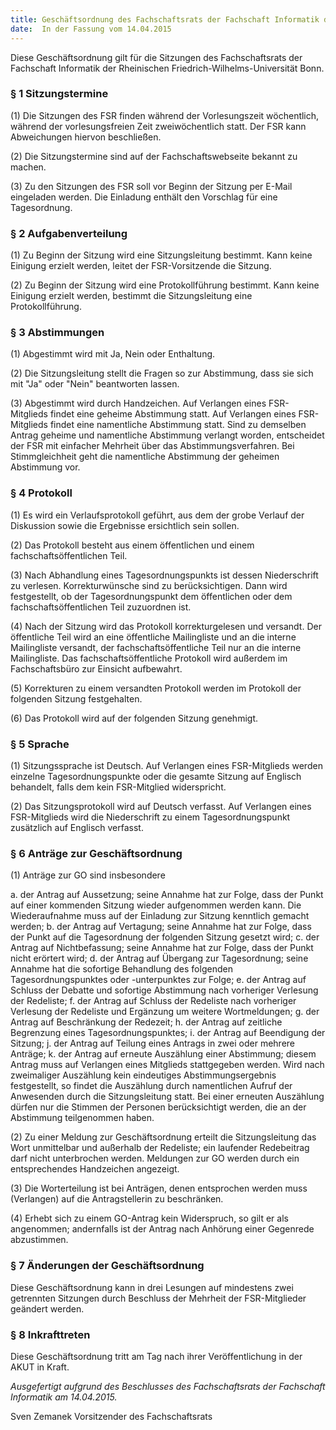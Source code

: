 ```yaml
---
title: Geschäftsordnung des Fachschaftsrats der Fachschaft Informatik der Rheinischen Friedrich-Wilhelms-Universität Bonn
date:  In der Fassung vom 14.04.2015
---
```



Diese Geschäftsordnung gilt für die Sitzungen des Fachschaftsrats der Fachschaft Informatik der Rheinischen Friedrich-Wilhelms-Universität Bonn.

### § 1 Sitzungstermine

(1) Die Sitzungen des FSR finden während der Vorlesungszeit wöchentlich, während der vorlesungsfreien Zeit zweiwöchentlich statt. Der FSR kann Abweichungen hiervon beschließen.

(2) Die Sitzungstermine sind auf der Fachschaftswebseite bekannt zu machen.

(3) Zu den Sitzungen des FSR soll vor Beginn der Sitzung per E-Mail eingeladen werden. Die Einladung enthält den Vorschlag für eine Tagesordnung. 


### § 2 Aufgabenverteilung

(1) Zu Beginn der Sitzung wird eine Sitzungsleitung bestimmt. Kann keine Einigung erzielt werden, leitet der FSR-Vorsitzende die Sitzung.

(2) Zu Beginn der Sitzung wird eine Protokollführung bestimmt. Kann keine Einigung erzielt werden, bestimmt die Sitzungsleitung eine Protokollführung.


### § 3 Abstimmungen

(1) Abgestimmt wird mit Ja, Nein oder Enthaltung.

(2) Die Sitzungsleitung stellt die Fragen so zur Abstimmung, dass sie sich mit "Ja" oder "Nein" beantworten lassen.

(3) Abgestimmt wird durch Handzeichen. Auf Verlangen eines FSR-Mitglieds findet eine geheime Abstimmung statt. Auf Verlangen eines FSR-Mitglieds findet eine namentliche Abstimmung statt. Sind zu demselben Antrag geheime und namentliche Abstimmung verlangt worden, entscheidet der FSR mit einfacher Mehrheit über das Abstimmungsverfahren. Bei Stimmgleichheit geht die namentliche Abstimmung der geheimen Abstimmung vor.


### § 4 Protokoll

(1) Es wird ein Verlaufsprotokoll geführt, aus dem der grobe Verlauf der Diskussion sowie die Ergebnisse ersichtlich sein sollen.

(2) Das Protokoll besteht aus einem öffentlichen und einem fachschaftsöffentlichen Teil.

(3) Nach Abhandlung eines Tagesordnungspunkts ist dessen Niederschrift zu verlesen. Korrekturwünsche sind zu berücksichtigen. Dann wird festgestellt, ob der Tagesordnungspunkt dem öffentlichen oder dem fachschaftsöffentlichen Teil zuzuordnen ist.

(4) Nach der Sitzung wird das Protokoll korrekturgelesen und versandt. Der öffentliche Teil wird an eine öffentliche Mailingliste und an die interne Mailingliste versandt, der fachschaftsöffentliche Teil nur an die interne Mailingliste. Das fachschaftsöffentliche Protokoll wird außerdem im Fachschaftsbüro zur Einsicht aufbewahrt.

(5) Korrekturen zu einem versandten Protokoll werden im Protokoll der folgenden Sitzung festgehalten.

(6) Das Protokoll wird auf der folgenden Sitzung genehmigt.


### § 5 Sprache

(1) Sitzungssprache ist Deutsch. Auf Verlangen eines FSR-Mitglieds werden einzelne Tagesordnungspunkte oder die gesamte Sitzung auf Englisch behandelt, falls dem kein FSR-Mitglied widerspricht.

(2) Das Sitzungsprotokoll wird auf Deutsch verfasst. Auf Verlangen eines FSR-Mitglieds wird die Niederschrift zu einem Tagesordnungspunkt zusätzlich auf Englisch verfasst.

### § 6 Anträge zur Geschäftsordnung

(1) Anträge zur GO sind insbesondere

a. der Antrag auf Aussetzung; seine Annahme hat zur Folge, dass der Punkt auf einer
   kommenden Sitzung wieder aufgenommen werden kann. Die Wiederaufnahme muss auf der
   Einladung zur Sitzung kenntlich gemacht werden;
b. der Antrag auf Vertagung; seine Annahme hat zur Folge, dass der Punkt auf die
   Tagesordnung der folgenden Sitzung gesetzt wird;
c. der Antrag auf Nichtbefassung; seine Annahme hat zur Folge, dass der Punkt nicht erörtert
   wird;
d. der Antrag auf Übergang zur Tagesordnung; seine Annahme hat die sofortige Behandlung
   des folgenden Tagesordnungspunktes oder -unterpunktes zur Folge;
e. der Antrag auf Schluss der Debatte und sofortige Abstimmung nach vorheriger Verlesung der
   Redeliste;
f. der Antrag auf Schluss der Redeliste nach vorheriger Verlesung der Redeliste und Ergänzung
   um weitere Wortmeldungen;
g. der Antrag auf Beschränkung der Redezeit;
h. der Antrag auf zeitliche Begrenzung eines Tagesordnungspunktes;
i. der Antrag auf Beendigung der Sitzung;
j. der Antrag auf Teilung eines Antrags in zwei oder mehrere Anträge;
k. der Antrag auf erneute Auszählung einer Abstimmung; diesem Antrag muss auf Verlangen
   eines Mitglieds stattgegeben werden. Wird nach zweimaliger Auszählung kein eindeutiges
   Abstimmungsergebnis festgestellt, so findet die Auszählung durch namentlichen Aufruf der
   Anwesenden durch die Sitzungsleitung statt. Bei einer erneuten Auszählung dürfen nur die
   Stimmen der Personen berücksichtigt werden, die an der Abstimmung teilgenommen
   haben.

(2) Zu einer Meldung zur Geschäftsordnung erteilt die Sitzungsleitung das Wort unmittelbar und
außerhalb der Redeliste; ein laufender Redebeitrag darf nicht unterbrochen werden. Meldungen zur
GO werden durch ein entsprechendes Handzeichen angezeigt.

(3) Die Worterteilung ist bei Anträgen, denen entsprochen werden muss (Verlangen) auf die
Antragstellerin zu beschränken.

(4) Erhebt sich zu einem GO-Antrag kein Widerspruch, so gilt er als angenommen; andernfalls ist der
Antrag nach Anhörung einer Gegenrede abzustimmen.


### § 7 Änderungen der Geschäftsordnung

Diese Geschäftsordnung kann in drei Lesungen auf mindestens zwei getrennten Sitzungen durch Beschluss der Mehrheit der FSR-Mitglieder geändert werden.

### § 8 Inkrafttreten

Diese Geschäftsordnung tritt am Tag nach ihrer Veröffentlichung in der AKUT in Kraft.


*Ausgefertigt aufgrund des Beschlusses des Fachschaftsrats der Fachschaft Informatik am 14.04.2015.*

Sven Zemanek
Vorsitzender des Fachschaftsrats
